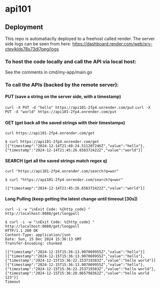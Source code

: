 # api101

## Deployment
This repo is automatiaclly deployed to a freehost called render.
The server side logs can be seen from here: https://dashboard.render.com/web/srv-ctevjklds78s73dl7peg/logs

### To host the code locally and call the API via local host:

See the comments in cmd/my-app/main.go

### To call the APIs (backed by the remote server):

#### PUT (save a string on the server side, with a timestamp)
`curl -X PUT -d "hello" https://api101-2fp4.onrender.com/put`
`curl -X PUT -d "world" https://api101-2fp4.onrender.com/put`

#### GET (get back all the saved strings with their timestamps)
`curl https://api101-2fp4.onrender.com/get`

```
$ curl https://api101-2fp4.onrender.com/get
[{"timestamp":"2024-12-14T21:40:24.511207246Z","value":"hello"},{"timestamp":"2024-12-14T21:45:26.658372422Z","value":"world"}]
```

#### SEARCH (get all the saved strings match regex q)
`curl "https://api101-2fp4.onrender.com/search?q=wor"`

```
$ curl "https://api101-2fp4.onrender.com/search?q=wor"

[{"timestamp":"2024-12-14T21:45:26.658372422Z","value":"world"}]
```

#### Long Pulling (keep getting the latest change until timeout [30s])

`curl -i -w "\nExit Code: %{http_code} " http://localhost:8080/get/longpoll`

```
$ curl -i -w "\nExit Code: %{http_code} " http://localhost:8080/get/longpoll
HTTP/1.1 200 OK
Content-Type: application/json
Date: Sun, 15 Dec 2024 15:36:13 GMT
Transfer-Encoding: chunked

[{"timestamp":"2024-12-15T15:36:13.907069955Z","value":"hello"}]
[{"timestamp":"2024-12-15T15:36:13.907069955Z","value":"hello"},{"timestamp":"2024-12-15T15:36:22.253719383Z","value":"hello world"}]
[{"timestamp":"2024-12-15T15:36:13.907069955Z","value":"hello"},{"timestamp":"2024-12-15T15:36:22.253719383Z","value":"hello world"},{"timestamp":"2024-12-15T15:36:28.865798362Z","value":"hello world 123"}]
Timeout

```